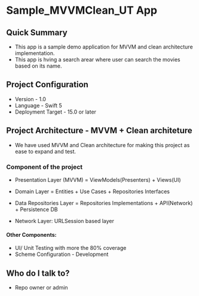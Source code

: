 # Sample_MVVMClean_UT App #

## Quick Summary ##

* This app is a sample demo application for MVVM and clean architecture implementation.
* This app is hving a search arear where user can search the movies based on its name.


## Project Configuration ##

* Version - 1.0
* Language - Swift 5
* Deployment Target - 15.0 or later



## Project Architecture - MVVM + Clean architeture ##

* We have used MVVM and Clean architecture for making this project as ease to expand and test.

### Component of the project ###

* Presentation Layer (MVVM) = ViewModels(Presenters) + Views(UI)

* Domain Layer = Entities + Use Cases + Repositories Interfaces

* Data Repositories Layer = Repositories Implementations + API(Network) + Persistence DB

* Network Layer: URLSession based layer


#### Other Components: ####

* UI/ Unit Testing with more the 80% coverage
* Scheme Configuration - Development


## Who do I talk to? ##
* Repo owner or admin
